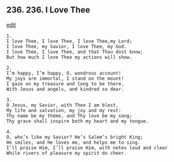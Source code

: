 
## 236.  236. I Love Thee
[edit](https://docs.google.com/document/d/1j_VSuztEgLsP7dkABNvbjL7Z5sZBPux1/edit?mode=html)






    1.
    I love Thee, I love Thee, I love Thee,my Lord;
    I love Thee, my Savior, I love Thee, my God.
    I love Thee, I love Thee, and that Thou dost know;
    But how much I love Thee my actions will show.

    2.
    I’m happy, I’m happy, O, wondrous account!
    My joys are immortal, I stand on the mount!
    I gaze on my treasure and long to be there,
    With Jesus and angels, and kindred so dear.

    3.
    O Jesus, my Savior, with Thee I am blest,
    My life and salvation, my joy and my rest:
    Thy name be my theme, and Thy love be my song;
    Thy grace shall inspire both my heart and my tongue.

    4.
    O, who’s like my Savior? He’s Salem’s bright King;
    He smiles, and He loves me, and helps me to sing.
    I’ll praise Him, I’ll praise Him, with notes loud and clear
    While rivers of pleasure my spirit do cheer.
